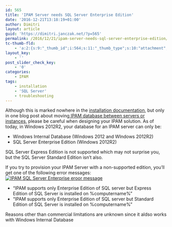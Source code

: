 ```yaml
---
id: 565
title: 'IPAM Server needs SQL Server Enterprise Edition'
date: '2016-12-21T13:18:19+01:00'
author: Dimitri
layout: article
guid: 'https://dimitri.janczak.net/?p=565'
permalink: /2016/12/21/ipam-server-needs-sql-server-enterprise-edition/
tc-thumb-fld:
    - 'a:2:{s:9:"_thumb_id";i:564;s:11:"_thumb_type";s:10:"attachment";}'
layout_key:
    - ''
post_slider_check_key:
    - '0'
categories:
    - IPAM
tags:
    - installation
    - 'SQL Server'
    - troubleshooting
---
```


Although this is marked nowhere in the [installation documentation](https://technet.microsoft.com/en-us/library/jj878325(v=ws.11).aspx), but only in one blog post about moving[ IPAM database between servers or instances](https://blogs.technet.microsoft.com/yagmurs/2014/07/31/moving-ipam-database-from-windows-internal-database-wid-to-sql-server-located-on-the-same-server/), please be careful when designing your IPAM solution. As of today, in Windows 2012R2, your database for an IPAM server can only be:

- Windows Internal Database (Windows 2012 and WIndows 2012R2)
- SQL Server Enterprise Edition (Windows 2012R2)

SQL Server Express Edition is not supported which may not surprise you, but the SQL Server Standard Edition isn’t also.

If you try to provision your IPAM Server with a non-supported edition, you’ll get one of the following error messages:[![IPAM SQL Server Enterprise eroor message](https://dimitri.janczak.net/wp-content/uploads/2016/12/Ipam-Server-Provisioning-Needs-SQL-Server-Enterprise.png)](https://dimitri.janczak.net/wp-content/uploads/2016/12/Ipam-Server-Provisioning-Needs-SQL-Server-Enterprise.png)

- “IPAM supports only Enterprise Edition of SQL server but Express Edition of SQL Server is installed on %computername%”
- “IPAM supports only Enterprise Edition of SQL server but Standard Edition of SQL Server is installed on %computername%”

Reasons other than commercial limitations are unknown since it aldso works with Windows Internal Database
